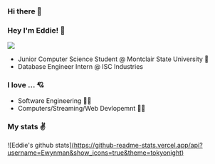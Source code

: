 ### Hi there 👋

### Hey I'm Eddie! 👋
![](https://komarev.com/ghpvc/?username=Ewynman&color=blueviolet)
- Junior Computer Science Student @ Montclair State University 🦅 
- Database Engineer Intern @ ISC Industries

### I love ... 💘
- Software Engineering 👨‍💻
- Computers/Streaming/Web Devlopemnt 🤹‍♂️


### My stats ✌
![Eddie's github stats][(https://github-readme-stats.vercel.app/api?username=Ewynman&show_icons=true&theme=tokyonight)](https://github-readme-stats.vercel.app/api?username=Ewynman)
